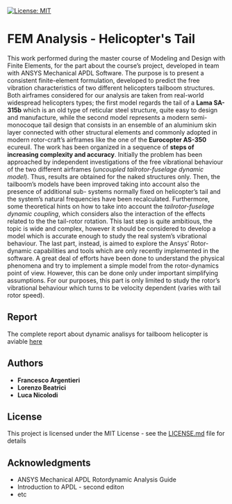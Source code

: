 [![License: MIT](https://img.shields.io/badge/license-MIT-orange.svg)](LICENSE.md)

# FEM Analysis - Helicopter's Tail

This work performed during the master course of Modeling and Design with Finite Elements, for the part about the course’s project, developed in team with ANSYS Mechanical APDL Software.
The purpose is to present a consistent finite-element formulation, developed to predict the free vibration characteristics of two different helicopters tailboom structures.
Both airframes considered for our analysis are taken from real-world widespread helicopters types; the first model regards the tail of a **Lama SA-315b** which is an old type of reticular steel structure, quite easy to design and manufacture, while the second model represents a modern semi-monocoque tail design that consists in an ensemble of an aluminium skin layer connected with other structural elements and commonly adopted in modern rotor-craft’s airframes like the one of the **Eurocopter AS-350** ecureuil.
The work has been organized in a sequence of __steps of increasing complexity and accuracy__. Initially the problem has been approached by independent investigations of the free vibrational behaviour of the two different airframes (*uncoupled tailrotor-fuselage dynamic model*). Thus, results are obtained for the naked structures only. Then, the tailboom’s models have been improved taking into account also the presence of additional sub- systems normally fixed on helicopter’s tail and the system’s natural frequencies have been recalculated. Furthermore, some theoretical hints on how to take into account the *tailrotor-fuselage dynamic coupling*, which considers also the interaction of the effects related to the the tail-rotor rotation. This last step is quite ambitious, the topic is wide and complex, however it should be considered to develop a model which is accurate enough to study the real system’s vibrational behaviour.
The last part, instead, is aimed to explore the Ansys’ Rotor-dynamic capabilities and tools which are only recently implemented in the software. A great deal of efforts have been done to understand the physical phenomena and try to implement a simple model from the rotor-dynamics point of view. However, this can be done only under important simplifying assumptions. For our purposes, this part is only limited to study the rotor’s vibrational behaviour which turns to be velocity dependent (varies with tail rotor speed).

## Report
The complete report about dynamic analisys for tailboom helicopter is aviable [here](https://github.com/frank1789/FEM-Analysis---Helicopter-s-Tail/Report/Ansys_Report.pdf)

## Authors

* **Francesco Argentieri**
* **Lorenzo Beatrici**
* **Luca Nicolodi**

## License

This project is licensed under the MIT License - see the [LICENSE.md](LICENSE.md) file for details

## Acknowledgments

* ANSYS Mechanical APDL Rotordynamic Analysis Guide
* Introduction to APDL - second editon
* etc
